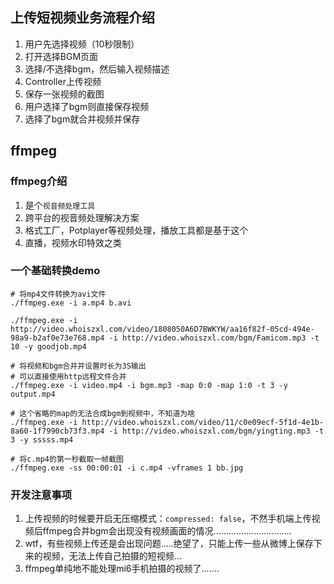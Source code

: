 ## 上传短视频业务流程介绍
1. 用户先选择视频（10秒限制）
2. 打开选择BGM页面
3. 选择/不选择bgm，然后输入视频描述
4. Controller上传视频
5. 保存一张视频的截图
6. 用户选择了bgm则直接保存视频
7. 选择了bgm就合并视频并保存


## ffmpeg

### ffmpeg介绍
1. 是个`视音频处理工具`
2. 跨平台的视音频处理解决方案
3. 格式工厂，Potplayer等视频处理，播放工具都是基于这个
4. 直播，视频水印特效之类


### 一个基础转换demo
```shell
# 将mp4文件转换为avi文件
./ffmpeg.exe -i a.mp4 b.avi

./ffmpeg.exe -i http://video.whoiszxl.com/video/1808050A6D7BWKYW/aa16f82f-05cd-494e-98a9-b2af0e73e768.mp4 -i http://video.whoiszxl.com/bgm/Famicom.mp3 -t 10 -y goodjob.mp4

# 将视频和bgm合并并设置时长为3S输出
# 可以直接使用http远程文件合并
./ffmpeg.exe -i video.mp4 -i bgm.mp3 -map 0:0 -map 1:0 -t 3 -y output.mp4

# 这个省略的map的无法合成bgm到视频中，不知道为啥
./ffmpeg.exe -i http://video.whoiszxl.com/video/11/c0e09ecf-5f1d-4e1b-8a60-1f7990cb73f3.mp4 -i http://video.whoiszxl.com/bgm/yingting.mp3 -t 3 -y sssss.mp4

# 将c.mp4的第一秒截取一帧截图
./ffmpeg.exe -ss 00:00:01 -i c.mp4 -vframes 1 bb.jpg
```

### 开发注意事项
1. 上传视频的时候要开启无压缩模式：`compressed: false`，不然手机端上传视频后ffmpeg合并bgm会出现没有视频画面的情况...............................
2. wtf，有些视频上传还是会出现问题.....绝望了，只能上传一些从微博上保存下来的视频，无法上传自己拍摄的短视频...
3. ffmpeg单纯地不能处理mi6手机拍摄的视频了.......